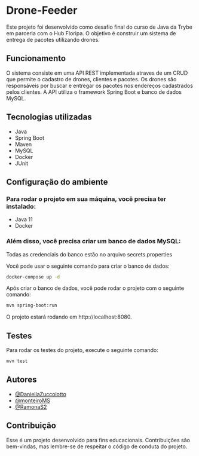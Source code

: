 # Drone-Feeder
Este projeto foi desenvolvido como desafio final do curso de Java da Trybe em parceria com o Hub Floripa. O objetivo é construir um sistema de entrega de pacotes utilizando drones.

## Funcionamento
O sistema consiste em uma API REST implementada atraves de um CRUD que permite o cadastro de drones, clientes e pacotes. Os drones são responsáveis por buscar e entregar os pacotes nos endereços cadastrados pelos clientes. A API utiliza o framework Spring Boot e banco de dados MySQL.

## Tecnologias utilizadas
* Java
* Spring Boot
* Maven
* MySQL
* Docker
* JUnit

## Configuração do ambiente

### Para rodar o projeto em sua máquina, você precisa ter instalado:
* Java 11
* Docker

### Além disso, você precisa criar um banco de dados MySQL:

Todas as credenciais do banco estão no arquivo secrets.properties

Você pode usar o seguinte comando para criar o banco de dados:

```bash
docker-compose up -d
```

Após criar o banco de dados, você pode rodar o projeto com o seguinte comando:

```bash
mvn spring-boot:run
```

O projeto estará rodando em http://localhost:8080.

## Testes

Para rodar os testes do projeto, execute o seguinte comando:

```bash
mvn test
```

## Autores

- [@DaniellaZuccolotto](https://github.com/DaniellaZuccolotto)
- [@monteiroMS](https://github.com/monteiroMS)
- [@RamonaS2](https://github.com/RamonaS2)

## Contribuição
Esse é um projeto desenvolvido para fins educacionais. Contribuições são bem-vindas, mas lembre-se de respeitar o código de conduta do projeto.

